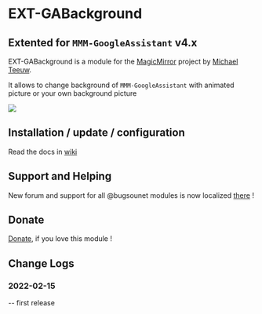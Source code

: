 # EXT-GABackground
## Extented for `MMM-GoogleAssistant` v4.x

EXT-GABackground is a module for the [MagicMirror](https://github.com/MichMich/MagicMirror) project by [Michael Teeuw](https://github.com/MichMich).<br>

It allows to change background of `MMM-GoogleAssistant` with animated picture or your own background picture

![](https://raw.githubusercontent.com/bugsounet/EXT-Background/dev/jarvis/standby.gif)

## Installation / update / configuration

Read the docs in [wiki](https://wiki.bugsounet.fr/EXT-GABackground)

## Support and Helping
New forum and support for all @bugsounet modules is now localized [there](https://forum.bugsounet.fr) !
 
## Donate
 [Donate](https://www.paypal.com/cgi-bin/webscr?cmd=_s-xclick&hosted_button_id=TTHRH94Y4KL36&source=url), if you love this module !

## Change Logs

### 2022-02-15
   -- first release

